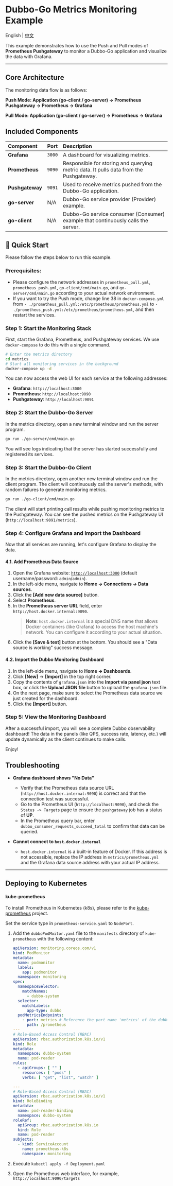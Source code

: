 # Dubbo-Go Metrics Monitoring Example

English | [中文](README_CN.md)

This example demonstrates how to use the Push and Pull modes of **Prometheus Pushgateway** to monitor a Dubbo-Go application and visualize the data with Grafana.

-----

## Core Architecture

The monitoring data flow is as follows:

**Push Mode: Application (go-client / go-server) -> Prometheus Pushgateway -> Prometheus -> Grafana**

**Pull Mode: Application (go-client / go-server) -> Prometheus -> Grafana**

## Included Components

| Component | Port | Description |
| :--- | :--- | :--- |
| **Grafana** | `3000` | A dashboard for visualizing metrics. |
| **Prometheus** | `9090` | Responsible for storing and querying metric data. It pulls data from the Pushgateway. |
| **Pushgateway** | `9091` | Used to receive metrics pushed from the Dubbo-Go application. |
| **go-server** | N/A | Dubbo-Go service provider (Provider) example. |
| **go-client** | N/A | Dubbo-Go service consumer (Consumer) example that continuously calls the server. |

## 🚀 Quick Start

Please follow the steps below to run this example.

### Prerequisites:

- Please configure the network addresses in `prometheus_pull.yml`, `prometheus_push.yml`, `go-client/cmd/main.go`, and `go-server/cmd/main.go` according to your actual network environment.
- If you want to try the Push mode, change line 38 in `docker-compose.yml` from `- ./prometheus_pull.yml:/etc/prometheus/prometheus.yml` to `- ./prometheus_push.yml:/etc/prometheus/prometheus.yml`, and then restart the services.

### Step 1: Start the Monitoring Stack

First, start the Grafana, Prometheus, and Pushgateway services. We use `docker-compose` to do this with a single command.

```bash
# Enter the metrics directory
cd metrics
# Start all monitoring services in the background
docker-compose up -d
```

You can now access the web UI for each service at the following addresses:

- **Grafana**: `http://localhost:3000`
- **Prometheus**: `http://localhost:9090`
- **Pushgateway**: `http://localhost:9091`

### Step 2: Start the Dubbo-Go Server

In the metrics directory, open a new terminal window and run the server program.

```bash
go run ./go-server/cmd/main.go
```

You will see logs indicating that the server has started successfully and registered its services.

### Step 3: Start the Dubbo-Go Client

In the metrics directory, open another new terminal window and run the client program. The client will continuously call the server's methods, with random failures to generate monitoring metrics.

```bash
go run ./go-client/cmd/main.go
```

The client will start printing call results while pushing monitoring metrics to the Pushgateway. You can see the pushed metrics on the Pushgateway UI (`http://localhost:9091/metrics`).

### Step 4: Configure Grafana and Import the Dashboard

Now that all services are running, let's configure Grafana to display the data.

#### 4.1. Add Prometheus Data Source

1.  Open the Grafana website: [`http://localhost:3000`](https://www.google.com/search?q=http://localhost:3000) (default username/password: `admin`/`admin`).
2.  In the left-side menu, navigate to **Home -> Connections -> Data sources**.
3.  Click the **[Add new data source]** button.
4.  Select **Prometheus**.
5.  In the **Prometheus server URL** field, enter `http://host.docker.internal:9090`.
    > **Note**: `host.docker.internal` is a special DNS name that allows Docker containers (like Grafana) to access the host machine's network. You can configure it according to your actual situation.
6.  Click the **[Save & test]** button at the bottom. You should see a "Data source is working" success message.

#### 4.2. Import the Dubbo Monitoring Dashboard

1.  In the left-side menu, navigate to **Home -> Dashboards**.
2.  Click **[New]** -> **[Import]** in the top right corner.
3.  Copy the contents of `grafana.json` into the **Import via panel json** text box, or click the **Upload JSON file** button to upload the `grafana.json` file.
4.  On the next page, make sure to select the Prometheus data source we just created for the dashboard.
5.  Click the **[Import]** button.

### Step 5: View the Monitoring Dashboard

After a successful import, you will see a complete Dubbo observability dashboard\! The data in the panels (like QPS, success rate, latency, etc.) will update dynamically as the client continues to make calls.

Enjoy\!

## Troubleshooting

- **Grafana dashboard shows "No Data"**

   - Verify that the Prometheus data source URL (`http://host.docker.internal:9090`) is correct and that the connection test was successful.
   - Go to the Prometheus UI (`http://localhost:9090`), and check the `Status -> Targets` page to ensure the `pushgateway` job has a status of **UP**.
   - In the Prometheus query bar, enter `dubbo_consumer_requests_succeed_total` to confirm that data can be queried.

- **Cannot connect to `host.docker.internal`**

   - `host.docker.internal` is a built-in feature of Docker. If this address is not accessible, replace the IP address in `metrics/prometheus.yml` and the Grafana data source address with your actual IP address.

-----

## Deploying to Kubernetes

#### kube-prometheus

To install Prometheus in Kubernetes (k8s), please refer to the [kube-prometheus](https://github.com/prometheus-operator/kube-prometheus) project.

Set the service type in `prometheus-service.yaml` to `NodePort`.

1.  Add the `dubboPodMoitor.yaml` file to the `manifests` directory of `kube-prometheus` with the following content:

    ```yaml
    apiVersion: monitoring.coreos.com/v1
    kind: PodMonitor
    metadata:
      name: podmonitor
      labels:
        app: podmonitor
      namespace: monitoring
    spec:
      namespaceSelector:
        matchNames:
          - dubbo-system
      selector:
        matchLabels:
          app-type: dubbo
      podMetricsEndpoints:
        - port: metrics # Reference the port name 'metrics' of the dubbo-app
          path: /prometheus
    ---
    # Role-Based Access Control (RBAC)
    apiVersion: rbac.authorization.k8s.io/v1
    kind: Role
    metadata:
      namespace: dubbo-system
      name: pod-reader
    rules:
      - apiGroups: [ "" ]
        resources: [ "pods" ]
        verbs: [ "get", "list", "watch" ]

    ---
    # Role-Based Access Control (RBAC)
    apiVersion: rbac.authorization.k8s.io/v1
    kind: RoleBinding
    metadata:
      name: pod-reader-binding
      namespace: dubbo-system
    roleRef:
      apiGroup: rbac.authorization.k8s.io
      kind: Role
      name: pod-reader
    subjects:
      - kind: ServiceAccount
        name: prometheus-k8s
        namespace: monitoring
    ```

2.  Execute `kubectl apply -f Deployment.yaml`

3.  Open the Prometheus web interface, for example, `http://localhost:9090/targets`